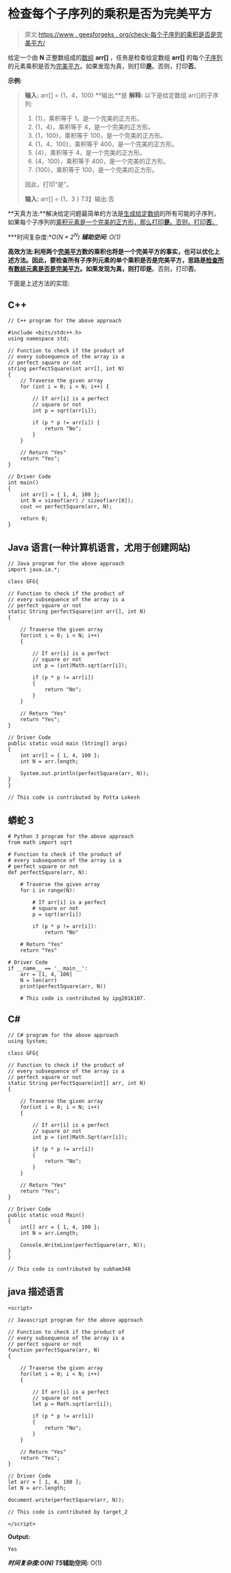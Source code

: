 # 检查每个子序列的乘积是否为完美平方

> 原文:[https://www . geesforgeks . org/check-每个子序列的乘积是否是完美平方/](https://www.geeksforgeeks.org/check-whether-the-product-of-every-subsequence-is-a-perfect-square-or-not/)

给定一个由 **N** 正整数组成的[数组](https://www.geeksforgeeks.org/introduction-to-arrays/) **arr[]** ，任务是检查给定数组 **arr[]** 的每个[子序列](https://www.geeksforgeeks.org/subarraysubstring-vs-subsequence-and-programs-to-generate-them/)的元素乘积是否为[完美平方](https://www.geeksforgeeks.org/check-if-given-number-is-perfect-square-in-cpp/)。如果发现为真，则打印**是**。否则，打印**否**。

**示例:**

> **输入:** arr[] = {1，4，100}
> **输出:**是
> **解释:**
> 以下是给定数组 arr[]的子序列:
> 
> 1.  {1}，乘积等于 1，是一个完美的正方形。
> 2.  {1，4}，乘积等于 4，是一个完美的正方形。
> 3.  {1，100}，乘积等于 100，是一个完美的正方形。
> 4.  {1，4，100}，乘积等于 400，是一个完美的正方形。
> 5.  {4}，乘积等于 4，是一个完美的正方形。
> 6.  {4，100}，乘积等于 400，是一个完美的正方形。
> 7.  {100}，乘积等于 100，是一个完美的正方形。
> 
> 因此，打印“是”。
> 
> **输入:** arr[] = {1，3 }
> T3】输出:否

**天真方法:**解决给定问题最简单的方法是[生成给定数组](https://www.geeksforgeeks.org/generating-all-possible-subsequences-using-recursion/)的所有可能的子序列，如果每个子序列的[乘积元素是一个完美的正方形，那么打印**是**。否则，打印**否**。](https://www.geeksforgeeks.org/check-if-the-product-of-every-contiguous-subsequence-is-different-or-not-in-a-number/)

***时间复杂度:**O(N * 2<sup>N</sup>)*
***辅助空间:** O(1)*

**高效方法:**利用两个[完美平方](https://www.geeksforgeeks.org/check-if-given-number-is-perfect-square-in-cpp/)数的乘积也将是一个完美平方的事实，也可以优化上述方法。因此，要检查所有子序列元素的单个乘积是否是完美平方，思路是[检查所有数组元素是否是完美平方](https://www.geeksforgeeks.org/print-all-perfect-squares-from-the-given-range/)。如果发现为真，则打印**是**。否则，打印**否**。

下面是上述方法的实现:

## C++

```
// C++ program for the above approach

#include <bits/stdc++.h>
using namespace std;

// Function to check if the product of
// every subsequence of the array is a
// perfect square or not
string perfectSquare(int arr[], int N)
{
    // Traverse the given array
    for (int i = 0; i < N; i++) {

        // If arr[i] is a perfect
        // square or not
        int p = sqrt(arr[i]);

        if (p * p != arr[i]) {
            return "No";
        }
    }

    // Return "Yes"
    return "Yes";
}

// Driver Code
int main()
{
    int arr[] = { 1, 4, 100 };
    int N = sizeof(arr) / sizeof(arr[0]);
    cout << perfectSquare(arr, N);

    return 0;
}
```

## Java 语言(一种计算机语言，尤用于创建网站)

```
// Java program for the above approach
import java.io.*;

class GFG{

// Function to check if the product of
// every subsequence of the array is a
// perfect square or not
static String perfectSquare(int arr[], int N)
{

    // Traverse the given array
    for(int i = 0; i < N; i++)
    {

        // If arr[i] is a perfect
        // square or not
        int p = (int)Math.sqrt(arr[i]);

        if (p * p != arr[i])
        {
            return "No";
        }
    }

    // Return "Yes"
    return "Yes";
}

// Driver Code
public static void main (String[] args)
{
    int arr[] = { 1, 4, 100 };
    int N = arr.length;

    System.out.println(perfectSquare(arr, N));
}
}

// This code is contributed by Potta Lokesh
```

## 蟒蛇 3

```
# Python 3 program for the above approach
from math import sqrt

# Function to check if the product of
# every subsequence of the array is a
# perfect square or not
def perfectSquare(arr, N):

    # Traverse the given array
    for i in range(N):

        # If arr[i] is a perfect
        # square or not
        p = sqrt(arr[i])

        if (p * p != arr[i]):
            return "No"

    # Return "Yes"
    return "Yes"

# Driver Code
if __name__ == '__main__':
    arr = [1, 4, 100]
    N = len(arr)
    print(perfectSquare(arr, N))

    # This code is contributed by ipg2016107.
```

## C#

```
// C# program for the above approach
using System;

class GFG{

// Function to check if the product of
// every subsequence of the array is a
// perfect square or not
static String perfectSquare(int[] arr, int N)
{

    // Traverse the given array
    for(int i = 0; i < N; i++)
    {

        // If arr[i] is a perfect
        // square or not
        int p = (int)Math.Sqrt(arr[i]);

        if (p * p != arr[i])
        {
            return "No";
        }
    }

    // Return "Yes"
    return "Yes";
}

// Driver Code
public static void Main()
{
    int[] arr = { 1, 4, 100 };
    int N = arr.Length;

    Console.WriteLine(perfectSquare(arr, N));
}
}

// This code is contributed by subham348
```

## java 描述语言

```
<script>

// Javascript program for the above approach

// Function to check if the product of
// every subsequence of the array is a
// perfect square or not
function perfectSquare(arr, N)
{

    // Traverse the given array
    for(let i = 0; i < N; i++)
    {

        // If arr[i] is a perfect
        // square or not
        let p = Math.sqrt(arr[i]);

        if (p * p != arr[i])
        {
            return "No";
        }
    }

    // Return "Yes"
    return "Yes";
}

// Driver Code
let arr = [ 1, 4, 100 ];
let N = arr.length;

document.write(perfectSquare(arr, N));

// This code is contributed by target_2

</script>
```

**Output:** 

```
Yes
```

***时间复杂度:**O(N)*
T5**辅助空间:** O(1)